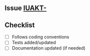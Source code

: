 ## Issue [IUAKT-<number>](https://kvalitetsit.atlassian.net/browse/IUAKT-<number>)

## Checklist
- [ ] Follows coding conventions
- [ ] Tests added/updated
- [ ] Documentation updated (if needed)
